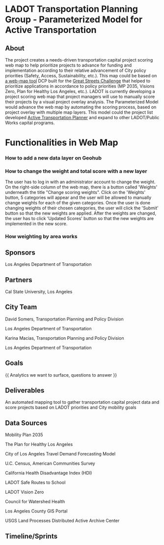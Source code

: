 # LADOT Transportation Planning Group - Parameterized Model for Active Transportation 

## About

The project creates a needs-driven transportation capital project scoring web map to help prioritize projects to advance for funding and implementation according to their relative advancement of City policy priorities (Safety, Access, Sustainability, etc.). This map could be based on [a web-map tool](https://ladcp.maps.arcgis.com/apps/webappviewer/index.html?id=02d509dfe1ea458da1157b516249f4d9) DCP built for the [Great Streets Challenge](http://lagreatstreets.org/2016-challenge/) that helped to prioritize applications in accordance to policy priorities (MP 2035, Visions Zero, Plan for Healthy Los Angeles, etc.). LADOT is currently developing a project scoring web map that project managers will use to manually score their projects by a visual project overlay analysis. The Parameterized Model would advance the web map by automating the scoring process, based on project overlay with multiple map layers. This model could the project list developed [Active Transportation Planner](http://dsf.lacity.org/dot-active-transportation-planner) and expand to other LADOT/Public Works capital programs.

# Functionalities in Web Map

### How to add a new data layer on Geohub



### How to change the weight and total score with a new layer

The user has to log in with an administrator account to change the weight.  On the right-side column of the web map, there is a button called 'Weights' underneath the title "Change scoring weights".  Click on the 'Weights' button, 5 categories will appear and the user will be allowed to manually change weights for each of the given categories. Once the user is done changing weights of their chosen categories, the user will click the 'Submit' button so that the new weights are applied. After the weights are changed, the user has to click 'Updated Scores' button so that the new weights are implemented in the new score.  

### How weighting by area works



## Sponsors

Los Angeles Department of Transportation 

## Partners

Cal State University, Los Angeles

## City Team

David Somers, Transportation Planning and Policy Division 

Los Angeles Department of Transportation

Karina Macias, Transportation Planning and Policy Division 

Los Angeles Department of Transportation

## Goals

{{ Analytics we want to surface, questions to answer }} 

## Deliverables

An automated mapping tool to gather transportation capital project data and score projects based on LADOT priorities and City mobility goals 

## Data Sources

Mobility Plan 2035

The Plan for Healthy Los Angeles

City of Los Angeles Travel Demand Forecasting Model

U.C. Census, American Communities Survey

California Health Disadvantage Index (HDI)

LADOT Safe Routes to School

LADOT Vision Zero

Council for Watershed Health

Los Angeles County GIS Portal

USGS Land Processes Distributed Active Archive Center

## Timeline/Sprints

